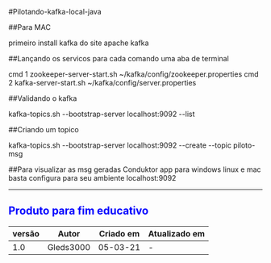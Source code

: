 #Pilotando-kafka-local-java


##Para MAC 

primeiro install kafka do site apache kafka 

##Lançando os servicos
para cada comando uma aba de terminal 

cmd 1
 zookeeper-server-start.sh ~/kafka/config/zookeeper.properties
cmd 2 
 kafka-server-start.sh ~/kafka/config/server.properties 


##Validando o kafka 

kafka-topics.sh --bootstrap-server localhost:9092 --list  


##Criando um topico 


kafka-topics.sh --bootstrap-server localhost:9092 --create --topic piloto-msg   

##Para visualizar as msg geradas 
 Conduktor
app para windows linux e mac 
 basta configura para seu ambiente localhost:9092
 
 
 -----------
 <span style="color:blue"> Produto para fim educativo </span>
 ------------
 |versão|Autor|Criado em| Atualizado em |
 |---|---|---|---|
 |1.0|Gleds3000|05-03-21|-|
 